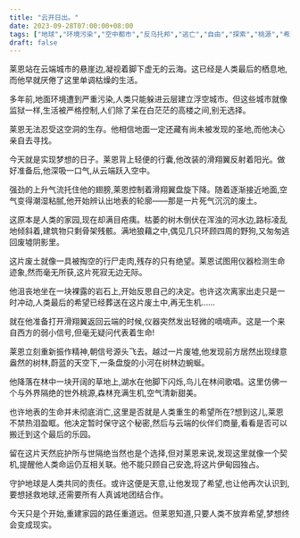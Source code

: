 ```yaml
---
title: "云开日出。"
date: 2023-09-28T07:00:00+08:00
tags: ["地球","环境污染","空中都市","反乌托邦","逃亡","自由","探索","桃源","希望","Claude"]
draft: false
--- 
```


莱恩站在云端城市的悬崖边,凝视着脚下虚无的云海。这已经是人类最后的栖息地,而他早就厌倦了这里单调枯燥的生活。

多年前,地面环境遭到严重污染,人类只能躲进云层建立浮空城市。但这些城市就像监狱一样,生活被严格控制,人们除了呆在白茫茫的高楼之间,别无选择。

莱恩无法忍受这空洞的生存。他相信地面一定还藏有尚未被发现的圣地,而他决心亲自去寻找。

今天就是实现梦想的日子。莱恩背上轻便的行囊,他改装的滑翔翼反射着阳光。做好准备后,他深吸一口气,从云端跃入空中。

强劲的上升气流托住他的翅膀,莱恩控制着滑翔翼盘旋下降。随着逐渐接近地面,空气变得潮湿粘腻,他开始辨认出地表的轮廓——那是一片死气沉沉的废土。

这原本是人类的家园,现在却满目疮痍。枯萎的树木倒伏在浑浊的河水边,路标凌乱地倾斜着,建筑物只剩骨架残骸。满地狼藉之中,偶见几只环顾四周的野狗,又匆匆逃回废墟阴影里。

这片废土就像一具被掏空的行尸走肉,残存的只有绝望。莱恩试图用仪器检测生命迹象,然而毫无所获,这片死寂无边无际。

他沮丧地坐在一块裸露的岩石上,开始反思自己的决定。也许这次离家出走只是一时冲动,人类最后的希望已经葬送在这片废土中,再无生机......

就在他准备打开滑翔翼返回云端的时候,仪器突然发出轻微的嘀嘀声。这是一个来自西方的弱小信号,但毫无疑问代表着生命!

莱恩立刻重新振作精神,朝信号源头飞去。越过一片废墟,他发现前方居然出现绿意盎然的树林,蔚蓝的天空下,一条盘旋的小河在树林边蜿蜒。

他降落在林中一块开阔的草地上,湖水在他脚下闪烁,鸟儿在林间歌唱。这里仿佛一个与外界隔绝的世外桃源,森林充满生机,空气清新甜美。

也许地表的生命并未彻底消亡,这里是否就是人类重生的希望所在?想到这儿,莱恩不禁热泪盈眶。他决定暂时保守这个秘密,然后与云端的伙伴们商量,看看是否可以搬迁到这个最后的乐园。

留在这片天然庇护所与世隔绝当然也是个选择,但对莱恩来说,发现这里就像一个契机,提醒他人类命运仍互相关联。他不能只顾自己安逸,将这片伊甸园独占。

守护地球是人类共同的责任。或许这便是天意,让他发现了希望,也让他再次认识到,要想拯救地球,还需要所有人真诚地团结合作。 

今天只是个开始,重建家园的路任重道远。但莱恩知道,只要人类不放弃希望,梦想终会变成现实。
